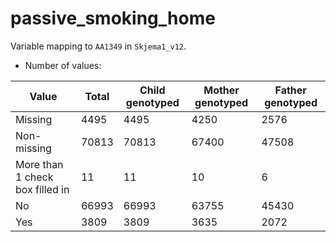 # passive_smoking_home
Variable mapping to `AA1349` in `Skjema1_v12`.
- Number of values:

| Value | Total | Child genotyped | Mother genotyped | Father genotyped |
| ----- | ----- | --------------- | ---------------- | ---------------- |
| Missing | 4495 | 4495 | 4250 | 2576 |
| Non-missing | 70813 | 70813 | 67400 | 47508 |
| More than 1 check box filled in | 11 | 11 | 10 |6 |
| No | 66993 | 66993 | 63755 |45430 |
| Yes | 3809 | 3809 | 3635 |2072 |



